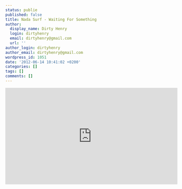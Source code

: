 ```yaml
---
status: publie
published: false
title: Nada Surf - Waiting For Something
author:
  display_name: Dirty Henry
  login: dirtyhenry
  email: dirtyhenry@gmail.com
  url: ''
author_login: dirtyhenry
author_email: dirtyhenry@gmail.com
wordpress_id: 1051
date: '2012-06-14 10:41:02 +0200'
categories: []
tags: []
comments: []
---
```

<iframe width="540" height="304" src="http://www.youtube.com/embed/10oh5Knqixo" frameborder="0" allowfullscreen></iframe>
